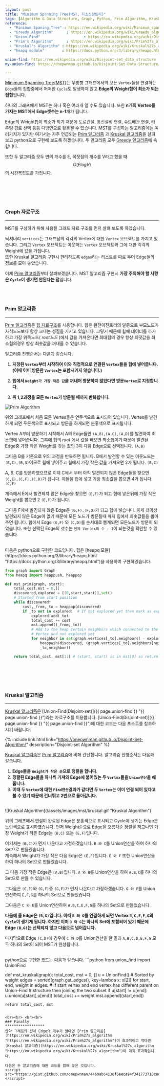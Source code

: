 ```yaml
---
layout: post
title: "Minimum Spanning Tree(MST, 최소신장트리)"
tags: [Algorithm & Data Structure, Graph, Python, Prim Algorithm, Kruskal Algorithm]
reference: 
  - "Minimum Spaning Tree" : https://en.wikipedia.org/wiki/Minimum_spanning_tree 
  - "Greedy Algorithm" 		: https://en.wikipedia.org/wiki/Greedy_algorithm
  - "Union-Find" 					: https://en.wikipedia.org/wiki/Disjoint-set_data_structure 
  - "Prim's Algorithm" 		: https://en.wikipedia.org/wiki/Prim%27s_algorithm 
  - "Kruskal's Algorithm" : https://en.wikipedia.org/wiki/Kruskal%27s_algorithm 
  - "heapq module"        : https://docs.python.org/3/library/heapq.html

union-find: https://en.wikipedia.org/wiki/Disjoint-set_data_structure
my-union-find: https://onepwnman.github.io/Disjoint-Set-Data-Structure/

---
```


[Minimum Spanning Tree(MST)](https://en.wikipedia.org/wiki/Minimum_spanning_tree "https://en.wikipedia.org/wiki/Minimum_spanning_tree"
)는 무방향 그래프에서의 모든 `Vertex`들을 연결하는 `Edge`들의 집합중에서 어떠한 `Cycle`도 발생하지 않고 **Edge의 Weight합이 최소가 되는 집합**입니다. 

하나의 그래프에서 MST는 하나 혹은 여러개 일 수도 있습니다. 또한 **n개의 Vertex를 가지는 MST에서 Edge갯수는 n-1**개가 됩니다.   
 
Edge의 Weight합이 최소가 되기 때문에 도로건설, 통신설비 연결, 수도배관 연결, 라우팅 경로 선택 등등 다방면으로 활용될 수 있습니다.
MST를 구성하는 알고리즘에는 여러가지가 있지만 여기서는 자주 언급되는 [Prim 알고리즘](https://en.wikipedia.org/wiki/Prim%27s_algorithm "https://en.wikipedia.org/wiki/Prim%27s_algorithm")
과 [Kruskal 알고리즘](https://en.wikipedia.org/wiki/Kruskal%27s_algorithm "https://en.wikipedia.org/wiki/Kruskal%27s_algorithm")을 살펴보고 python으로 구현해 보도록 하겠습니다. 두 알고리즘 모두 [Greedy 알고리즘](https://en.wikipedia.org/wiki/Greedy_algorithm "https://en.wikipedia.org/wiki/Greedy_algorithm")에 속합니다.

또한 두 알고리즘 모두 변의 개수를 E, 꼭짓점의 개수를 V라고 했을 때 $$O(ElogV)$$의 시간복잡도를 가집니다.

<br> <br> <br> <br>

### Graph 자료구조
****************************
MST를 구성하기 위해 사용될 그래프 자료 구조를 먼저 살펴 보도록 하겠습니다.
<script src="https://gist.github.com/onepwnman/81cb1e5827b3fef331739cf5a0b5dbd5.js"></script>
딕셔너리 `vertices`는 그래프상의 각각의 Vertex에 대한 `Vertex` 오브젝트를 가지고 있습니다. 그리고 `Vertex` 오브젝트는 이웃하는 `Vertex` 오브젝트와 그에 대한 각각의 Weight에 값을 가집니다.  
또한 [Kruskal 알고리즘](https://en.wikipedia.org/wiki/Kruskal%27s_algorithm "https://en.wikipedia.org/wiki/Kruskal%27s_algorithm") 구현시 편리하도록 `edges`라는 리스트를 따로 두어 Edge들의 정보를 모아 놓았습니다.

이제 [Prim 알고리즘](https://en.wikipedia.org/wiki/Prim%27s_algorithm "https://en.wikipedia.org/wiki/Prim%27s_algorithm")부터 살펴보겠습니다. MST 알고리즘 구현시 **가장 주의해야 할 사항은 `Cycle`이 생기면 안된다는 점**입니다. 
<br> <br> <br> <br> 

### Prim 알고리즘
*********************
[Prim 알고리즘](https://en.wikipedia.org/wiki/Prim%27s_algorithm "https://en.wikipedia.org/wiki/Prim%27s_algorithm")은 [힙 자료구조](https://en.wikipedia.org/wiki/Heap_(data_structure) "https://en.wikipedia.org/wiki/Heap_(data_structure)")를 사용합니다. 힙은 완전이진트리의 일종으로 부모노드가 자식노드보다 항상 크다는 성질을 가지고 있습니다. 그렇기 때문에 힙에 데이터를 추가하고 가장 위쪽노드( *root노드* )에서 값을 가져온다면 최대힙의 경우 항상 최댓값을 최소힙의경우 항상 최솟값을 꺼내올 수 있습니다.

알고리즘 진행순서는 다음과 같습니다.
1. **지정된 `Vertex`부터 시작하여 이와 직접적으로 연결된 `Vertex`들을 힙에 넣어줍니다.  
(이때 이미 방문한 `Vertex`는 포함시키지 않습니다.)**
2. **힙에서 `Weight가 가장 작은 값`을 꺼내어 방문하지 않았다면 방문`Vertex`로 지정합니다.** 

3. **위 1,2과정을 모든 `Vertex`가 방문될 때까지 반복합니다.**


![Prim Algorithm](/assets/images/mst/prim.gif "Prim Algorithm")

위의 그래프에서 처음 모든 Vertex들은 연두색으로 표시되어 있습니다. Vertex를 발견하게 되면 푸른색으로 표시되고 방문을 하게되면 분홍색으로 표시됩니다.  

Vertex A부터 방문하기 시작해서 A의 Edge들인 `(A,B),(A,C),(A,D)`를 발견하여 최소힙에 넣어줍니다. 
그후에 힙의 *root* 에서 값을 빼오면 최소힙이기 때문에 발견된 Edge중 가장 작은 Weight를 갖는 값인 3이 다음 Edge으로 선택됩니다. `(A,B)`  

그다음 B를 기준으로 위의 과정을 반복하면 됩니다. B에서 발견할 수 있는 이웃노드는 `(B,C),(B,G)`이므로 힙에 넣어주고 힙에서 가장 작은 값을 가져오면 2가 됩니다. `(B,C)` 

A, B, C를 방문하였으므로 이제 C에서 부터 아직 발견되지 않은 Edge들을 찾으면 `(C,E),(C,F),(C,D)`가 됩니다. 이들을 힙에 넣고 가장 최솟값을 뽑으면 4가 됩니다. `(C,E)`  

계속해서 E에서 발견되지 않은 Edge을 찾으면 `(E,F)`가 되고 힙에 넣은뒤에 가장 작은 Weight를 뽑으면 2 `(E,F)`가 됩니다.   

그다음 F에서 발견되지 않은 Edge은 `(G,F),(F,D)`가 되고 힙에 넣습니다. 이제 더이상 발견되지 않은 Edge이 없기 때문에 모든 노드가 방문될때 까지 힙에서 최솟값들을 뽑아주면 됩니다. 힙에서 Edge `(G,F)` 와 `(C,D)`를 순서대로 뽑게되면 모든노드가 방문이 되었습니다. 또한 선택된 Edge의 갯수는 `전체 Vertex의 수 - 1`이 되는것을 확인할 수 있습니다.

<br>
다음은 python으로 구현한 코드입니다. 힙은 [heapq 모듈](https://docs.python.org/3/library/heapq.html
"https://docs.python.org/3/library/heapq.html")을 사용하여 구현하였습니다.

```python
from graph import Graph
from heapq import heappush, heappop

def mst_prim(graph, start):
    total_cost,mst = 0,[] 
    discovered,explored = [(0,start,start)],set()
    # Started from start position
    while discovered:
        cost,_from,_to = heappop(discovered)
        if _to not in explored:  # If not explored yet then mark as explored
            explored.add(_to)
            total_cost += cost
            mst.append((_from,_to))         
            # Add to the heap certain neighbors which connected to the
            # Vertex and not explored yet
            for neighbor in set(graph.vertices[_to].neighbors) - explored:
                heappush(discovered, (graph.vertices[_to].neighbors[neighbor],
                _to,neighbor))

    return total_cost, mst[1:] # (start, start) is in mst[0] so return without it
```

<br> <br> <br> <br>


### Kruskal 알고리즘
**************************
[Kruskal 알고리즘](https://en.wikipedia.org/wiki/Kruskal%27s_algorithm "https://en.wikipedia.org/wiki/Kruskal%27s_algorithm")은 [Union-Find(Disjoint-set)]({{ page.union-find }} "{{ page.union-find }}")라는 자료구조를 이용합니다. [Union-Find(Disjoint-set)]({{ page.union-find }} "{{ page.union-find }}")에 대한 코드는 다음 포스트를 참조하시기 바랍니다.  



{% include link.html link="https://onepwnman.github.io/Disjoint-Set-Algorithm/" description="Disjoint-set Algorithm" %}



[Kruskal 알고리즘](https://en.wikipedia.org/wiki/Kruskal%27s_algorithm "https://en.wikipedia.org/wiki/Kruskal%27s_algorithm")은  [Prim 알고리즘](https://en.wikipedia.org/wiki/Prim%27s_algorithm "https://en.wikipedia.org/wiki/Prim%27s_algorithm")에 비해 간단합니다. 알고리즘 진행순서는 다음과 같습니다.
1. **Edge들을 `Weight가 작은 순`으로 정렬을 합니다.**
2. **정렬된 Edge들을 하나씩 가져와 Edge에 붙어있는 두 `Vertex`들을 `Union연산`을 해줍니다.**
3. **이때 두 `Vertex`에 대한 `Find연산`결과가 같다면 두 `Vertex`는 이미 연결 되어 있다고 볼 수 있기 때문에 건너뛰고 2번으로 돌아갑니다.**

<br>
![Kruskal Algorithm](/assets/images/mst/kruskal.gif "Kruskal Algorithm")

위의 그래프에서 연결이 완료된 Edge은 분홍색으로 표시되고 Cycle이 생기는 Edge은 노란색으로 표시하였습니다.
먼저 Weight순으로 Edge을 오름차순 정렬을 하고나면 가장 Weight가 작은 Edge는 `(B,C)` 또는 `(E,F)`입니다.  

여기서는 `(B,C)`가 먼저 나온다고 가정하겠습니다. `B 와 C`를 Union연산을 하여 하나의 Set으로 만들겠습니다.   
계속해서 Weight가 가장 작은 다음 Edge은 `(E,F)`입니다. `E 와 F` 또한 Union연산을 하여 하나의 Set으로 만들겠습니다.    

그 다음 가장 작은 Edge은 `(A,B)`입니다. `A 와 B`를 Union연산을 하여 `A,B,C`를 하나의 Set으로 만들 수 있습니다.    

그다음은 `(C,E)`와 `(G,F)`중 `(G,F)`가 먼저 나온다고 가정하겠습니다. `G 와 F`를 Union연산하여 `E,F,G`를 하나의 Set으로 만들었습니다.   

그다음은 `C 와 E`를 Union연산하여 `A,B,C,E,F,G`를 하나의 Set으로 만들었습니다.  

**다음에 올 Edge은 `(B,G)`입니다. 이때 `B 와 G`를 연결하게 되면 Vertex `B,C,E,F,G`의 `Cycle`이 생기게 됩니다. 하지만 이미 `B 와 G`는 하나의 Set에 포함되어 있기 때문에 Edge `(B,G)`는 선택되지 않고 다음으로 넘어갑니다.**

마지막으로 Edge `(C,D)`에 경우에 `C 와 D`를 Union연산을 한 결과 `A,B,C,D,E,F,G` 모두 하나의 Set이 되어 MST가 완성됩니다.

<br>
python으로 구현한 코드는 다음과 같습니다.
```python
from union_find import UnionFind

def mst_kruskal(graph):
    total_cost, mst = 0, []
    u = UnionFind()
    # Sorted by weight
    edges = sorted(graph.get_edges(), key=lambda x: x[2])
    for start, end, weight in edges:
        # If start vertex and end vertex has different parent on Union-Find 
        # structure then joining the two subset
        if u[start] != u[end]:
            u.union(u[start],u[end])
            total_cost += weight
            mst.append((start,end))

    return total_cost, mst
```

<br><br> <br><br>
### Finally
******************
만약 그래프의 전체 Edge의 개수가 많다면 [Prim 알고리즘](https://en.wikipedia.org/wiki/Prim%27s_algorithm "https://en.wikipedia.org/wiki/Prim%27s_algorithm")이 효과적이고 적다면 [Kruskal 알고리즘](https://en.wikipedia.org/wiki/Kruskal%27s_algorithm "https://en.wikipedia.org/wiki/Kruskal%27s_algorithm")이 더욱 효과적입니다. 

다음은 두 알고리즘에 대한 코드를 합해 놓은 것입니다.
<script src="https://gist.github.com/onepwnman/4469ab64130f6aeca94f341773710c0d.js"></script>








